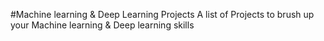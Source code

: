#Machine learning & Deep Learning Projects
A list of Projects to brush up your Machine learning & Deep learning skills
